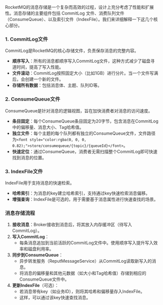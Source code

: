 <font style="color:rgba(0, 0, 0, 0.82);">RocketMQ的消息存储是一个复杂而高效的过程，设计上充分考虑了性能和扩展性。消息存储的主要组件包括 CommitLog 文件、消费队列文件（ConsumeQueue）、以及索引文件（IndexFile）。我们来详细解释一下这几个核心部分。</font>

### <font style="color:rgba(0, 0, 0, 0.82);">1. CommitLog文件</font>
<font style="color:rgba(0, 0, 0, 0.82);">CommitLog是RocketMQ的核心存储文件，负责保存消息的完整内容。</font>

+ **<font style="color:rgba(0, 0, 0, 0.82);">顺序写入</font>**<font style="color:rgba(0, 0, 0, 0.82);">：所有的消息都顺序写入CommitLog文件，这种方式减少了磁盘寻道时间，提高了写入性能。</font>
+ **<font style="color:rgba(0, 0, 0, 0.82);">文件滚动</font>**<font style="color:rgba(0, 0, 0, 0.82);">：CommitLog按照固定大小（比如1GB）进行分片。当一个文件写满后，会创建一个新的文件。</font>
+ **<font style="color:rgba(0, 0, 0, 0.82);">存储所有数据</font>**<font style="color:rgba(0, 0, 0, 0.82);">：包括消息体、主题、队列ID等。</font>

### <font style="color:rgba(0, 0, 0, 0.82);">2. ConsumeQueue文件</font>
<font style="color:rgba(0, 0, 0, 0.82);">ConsumeQueue是针对消息的逻辑视图，旨在加快消费者对消息的访问速度。</font>

+ **<font style="color:rgba(0, 0, 0, 0.82);">条目固定</font>**<font style="color:rgba(0, 0, 0, 0.82);">：每个ConsumeQueue条目固定为20字节，包含消息在CommitLog中的偏移量、消息大小、Tag哈希值。</font>
+ **<font style="color:rgba(0, 0, 0, 0.82);">独立文件</font>**<font style="color:rgba(0, 0, 0, 0.82);">：每个主题的每个队列都有独立的ConsumeQueue文件，文件路径为</font>`<font style="color:rgba(0, 0, 0, 0.82);">store/consumequeue/{topic}/{queueId}</font>`<font style="color:rgba(0, 0, 0, 0.82);">。</font>
+ **<font style="color:rgba(0, 0, 0, 0.82);">快速定位</font>**<font style="color:rgba(0, 0, 0, 0.82);">：通过ConsumeQueue，消费者无需扫描整个CommitLog即可快速找到消息的位置。</font>

### <font style="color:rgba(0, 0, 0, 0.82);">3. IndexFile文件</font>
<font style="color:rgba(0, 0, 0, 0.82);">IndexFile用于支持消息的快速检索。</font>

+ **<font style="color:rgba(0, 0, 0, 0.82);">哈希索引</font>**<font style="color:rgba(0, 0, 0, 0.82);">：为消息的key建立哈希索引，支持通过key快速检索消息偏移。</font>
+ **<font style="color:rgba(0, 0, 0, 0.82);">增强查询</font>**<font style="color:rgba(0, 0, 0, 0.82);">：IndexFile是可选的，用于需要基于消息属性进行快速查找的场景。</font>

### <font style="color:rgba(0, 0, 0, 0.82);">消息存储流程</font>
1. **<font style="color:rgba(0, 0, 0, 0.82);">接收消息</font>**<font style="color:rgba(0, 0, 0, 0.82);">：Broker接收到消息后，将其放入内存缓冲区（待写入CommitLog）。</font>
2. **<font style="color:rgba(0, 0, 0, 0.82);">写入CommitLog</font>**<font style="color:rgba(0, 0, 0, 0.82);">：</font>
    - <font style="color:rgba(0, 0, 0, 0.82);">每条消息追加到当前活跃的CommitLog文件中。使用顺序写入提升写入效率和磁盘利用率。</font>
3. **<font style="color:rgba(0, 0, 0, 0.82);">同步到ConsumeQueue</font>**<font style="color:rgba(0, 0, 0, 0.82);">：</font>
    - <font style="color:rgba(0, 0, 0, 0.82);">异步转发服务（ReputMessageService）从CommitLog读取新写入的消息。</font>
    - <font style="color:rgba(0, 0, 0, 0.82);">将消息的偏移量和其他元数据（如大小和Tag哈希值）存储到相应的ConsumeQueue文件中。</font>
4. **<font style="color:rgba(0, 0, 0, 0.82);">更新IndexFile</font>**<font style="color:rgba(0, 0, 0, 0.82);">（可选）：</font>
    - <font style="color:rgba(0, 0, 0, 0.82);">若消息带有key（如业务ID），则将其哈希和偏移量存入IndexFile。</font>
    - <font style="color:rgba(0, 0, 0, 0.82);">这样，可以通过该key快速查找消息。</font>

